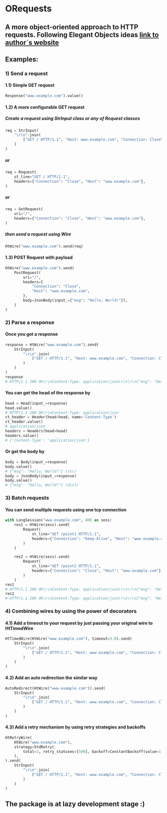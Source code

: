 # ORequests
## A more object-oriented approach to HTTP requests. Following Elegant Objects ideas [link to author`s website](https://www.yegor256.com/)


## Examples:
### 1) Send a request
#### 1.1) Simple GET request
```python
Response("www.example.com").value()
```
#### 1.2) A more configurable GET request
##### Create a request using StrInput class or any of Request classes
```python
req = StrInput(
    "\r\n".join(
        ["GET / HTTP/1.1", "Host: www.example.com", "Connection: Close\r\n\r\n"]
    )
)
```
##### or
```python
req = Request(
    st_line="GET / HTTP/1.1",
    headers={"Connection": "Close", "Host": "www.example.com"},
)
```
##### or
```python
req = GetRequest(
    uri="/",
    headers={"Connection": "Close", "Host": "www.example.com"},
)
```
##### then send a request using Wire
```python
HtWire("www.example.com").send(req)
```
#### 1.3) POST Request with payload
```python
HtWire("www.example.com").send(
    PostRequest(
        uri="/",
        headers={
            "Connection": "Close",
            "Host": "www.example.com",
        },
        body=JsonBody(input_={"msg": "Hello, World!"}),
    )
)
```
### 2) Parse a response
#### Once you got a response
```python
response = HtWire("www.example.com").send(
    StrInput(
        "\r\n".join(
            ["GET / HTTP/1.1", "Host: www.example.com", "Connection: Close\r\n\r\n"]
        )
    )
)
response
# HTTP/1.1 200 OK\r\nContent-Type: application/json\r\n\r\n{"msg": "Hello, World!"}
```
#### You can get the head of the response by
```python
head = Head(input_=response)
head.value()
# HTTP/1.1 200 OK\r\nContent-Type: application/json
ct_header = Header(head=head, name='Content-Type')
ct_header.value()
# application/json
headers = Headers(head=head)
headers.value()
# {'Content-Type': 'application/json'}
```
#### Or get the body by
```python
body = Body(input_=response)
body.value()
# {"msg": "Hello, World!"} (str)
body = JsonBody(input_=response)
body.value()
# {"msg": "Hello, World!"} (dict)
```
### 3) Batch requests
#### You can send multiple requests using one tcp connection
```python
with LongSession("www.example.com", 80) as sess:
    res1 = HtWire(sess).send(
        Request(
            st_line="GET /point1 HTTP/1.1",
            headers={"Connection": "Keep-Alive", "Host": "www.example.com"},
        )
    )

    res2 = HtWire(sess).send(
        Request(
            st_line="GET /point2 HTTP/1.1",
            headers={"Connection": "Close", "Host": "www.example.com"},
        )
    )
res1
# HTTP/1.1 200 OK\r\nContent-Type: application/json\r\n\r\n{"msg": "Hello from point1"}
res2
# HTTP/1.1 200 OK\r\nContent-Type: application/json\r\n\r\n{"msg": "Hello from point2"}
```
### 4) Combining wires by using the power of decorators
#### 4.1) Add a timeout to your request by just passing your original wire to HtTimedWire
```python
HtTimedWire(HtWire("www.example.com"), timeout=3.0).send(
    StrInput(
        "\r\n".join(
            ["GET / HTTP/1.1", "Host: www.example.com", "Connection: Close\r\n\r\n"]
        )
    )
)
```
#### 4.2) Add an auto redirection the similar way
```python
AutoRedirect(HtWire("www.example.com")).send(
    StrInput(
        "\r\n".join(
            ["GET / HTTP/1.1", "Host: www.example.com", "Connection: Close\r\n\r\n"]
        )
    )
)
```
#### 4.3) Add a retry mechanism by using retry strategies and backoffs
```python
HtRetryWire(
    HtWire("www.example.com"),
    strategy=StdRetry(
        total=3, retry_statuses=[500], backoff=ConstantBackoff(value=1.0)
    ),
).send(
    StrInput(
        "\r\n".join(
            ["GET / HTTP/1.1", "Host: www.example.com", "Connection: Close\r\n\r\n"]
        )
    )
)
```


## The package is at lazy development stage :)
